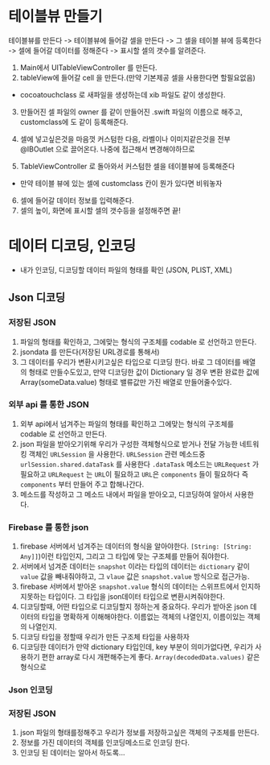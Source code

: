 # 테이블뷰 만들기


테이블뷰를 만든다 -> 테이블뷰에 들어갈 셀을 만든다 -> 그 셀을 테이블 뷰에 등록한다 -> 셀에 들어갈 데이터를 정해준다 -> 표시할 셀의 갯수를 알려준다. 

1. Main에서 UITableViewController 를 만든다.
2. tableView에 들어갈 cell 을 만든다.(만약 기본제공 셀을 사용한다면 할필요없음)
 - cocoatouchclass 로 새파일을 생성하는데 xib 파일도 같이 생성한다.
3. 만들어진 셀 파일의 owner 를 같이 만들어진 .swift 파일의 이름으로 해주고, customclass에 도 같이 등록해준다.
4. 셀에 넣고싶은것을 마음껏 커스텀한 다음, 라벨이나 이미지같은것을 전부 @IBOutlet 으로 끌어온다. 나중에 접근해서 변경해야하므로

5. TableViewController 로 돌아와서 커스텀한 셀을 테이블뷰에 등록해준다
- 만약 테이블 뷰에 있는 셀에 customclass 칸이 뭔가 있다면 비워놓자

6. 셀에 들어갈 데이터 정보를 입력해준다.
7. 셀의 높이, 화면에 표시할 셀의 갯수등을 설정해주면 끝!


# 데이터 디코딩, 인코딩

- 내가 인코딩, 디코딩할 데이터 파일의 형태를 확인 (JSON, PLIST, XML)

## Json 디코딩

### 저장된 JSON 
1. 파일의 형태를 확인하고, 그에맞는 형식의 구조체를 codable 로 선언하고 만든다.
2. jsondata 를 만든다(저장된 URL경로를 통해서)
3. 그 데이터를 우리가 변환시키고싶은 타입으로 디코딩 한다. 바로 그 데이터를 배열의 형태로 만들수도있고, 만약 디코딩한 값이 Dictionary 일 경우 변환 완료한 값에 Array(someData.value) 형태로 밸류값만 가진 배열로 만들어줄수있다.

### 외부 api 를 통한 JSON
1. 외부 api에서 넘겨주는 파일의 형태를 확인하고 그에맞는 형식의 구조체를 codable 로 선언하고 만든다.
2. json 파일을 받아오기위해 우리가 구성한 객체형식으로 받거나 전달 가능한 네트워킹 객체인 `URLSession` 을 사용한다. `URLSession` 관련 메소드중 `urlSession.shared.dataTask` 를 사용한다
`.dataTask` 메소드는 `URLRequest` 가 필요하고 `URLRequest` 는 `URL`이 필요하고 `URL`은 `components` 들이 필요하다
즉 `components` 부터 만들어 주고 합해나간다.
3. 메소드를 작성하고 그 메소드 내에서 파일을 받아오고, 디코딩하여 알아서 사용한다.

### Firebase 를 통한 json
1. firebase 서버에서 넘겨주는 데이터의 형식을 알아야한다. `[String: [String: Any]]`)이런 타입인지, 그리고 그 타입에 맞는 구조체를 만들어 줘야한다.
2. 서버에서 넘겨준 데이터는 `snapshot` 이라는 타입의 데이터는 `dictionary` 같이 `value` 값을 빼내줘야하고, 그 `vlaue` 값은 `snapshot.value` 방식으로 접근가능.
3. firebase 서버에서 받아온 `snapshot.value` 형식의 데이터는 스위프트에서 인지하지못하는 타입이다. 그 타입을 json데이터 타입으로 변환시켜줘야한다.
4. 디코딩할때, 어떤 타입으로 디코딩할지 정하는게 중요하다. 우리가 받아온 json 데이터의 타입을 명확하게 이해해야한다. 이름없는 객체의 나열인지, 이름이있는 객체의 나열인지.
5. 디코딩 타입을 정할때 우리가 만든 구조체 타입을 사용하자
6. 디코딩한 데이터가 만약 dictionary 타입인데, key 부분이 의미가없다면, 우리가 사용하기 편한 array로 다시 개편해주는게 좋다. `Array(decodedData.values)` 같은 형식으로


### Json 인코딩

### 저장된 JSON

1. json 파일의 형태를정해주고 우리가 정보를 저장하고싶은 객체의 구조체를 만든다.
2. 정보를 가진 데이터의 객체를 인코딩메소드로 인코딩 한다.
3. 인코딩 된 데이터는 알아서 하도록...




